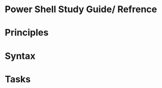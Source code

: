 <h1>Power Shell Study Guide/ Refrence</h1>
<h1> Principles </h1>
<h1> Syntax </h1>
<h1> Tasks </h1>
